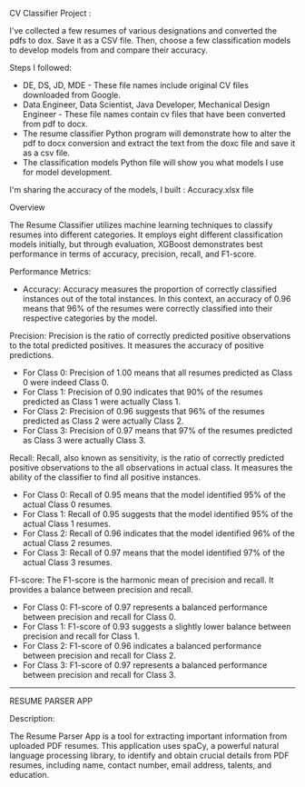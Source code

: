 CV Classifier Project :

I've collected a few resumes of various designations and converted the pdfs to dox. Save it as a CSV file. Then, choose a few classification models to develop models from and compare their accuracy.

Steps I followed:
- DE, DS, JD, MDE - These file names include original CV files downloaded from Google.
- Data Engineer, Data Scientist, Java Developer, Mechanical Design Engineer - These file names contain cv files that have been converted from pdf to docx.
- The resume classifier Python program will demonstrate how to alter the pdf to docx conversion and extract the text from the doxc file and save it as a csv file.
- The classification models Python file will show you what models I use for model development.
 
I'm sharing the accuracy of the models, I built : Accuracy.xlsx file

Overview

The Resume Classifier utilizes machine learning techniques to classify resumes into different categories. It employs eight different classification models initially, but through evaluation, XGBoost demonstrates best performance in terms of accuracy, precision, recall, and F1-score.

Performance Metrics:

-  Accuracy: Accuracy measures the proportion of correctly classified instances out of the total instances. In this context, an accuracy of 0.96 means that 96% of the resumes were correctly classified into their respective categories by the model.
  
Precision: Precision is the ratio of correctly predicted positive observations to the total predicted positives. It measures the accuracy of positive predictions.

-  For Class 0: Precision of 1.00 means that all resumes predicted as Class 0 were indeed Class 0.
-  For Class 1: Precision of 0.90 indicates that 90% of the resumes predicted as Class 1 were actually Class 1.
-  For Class 2: Precision of 0.96 suggests that 96% of the resumes predicted as Class 2 were actually Class 2.
-  For Class 3: Precision of 0.97 means that 97% of the resumes predicted as Class 3 were actually Class 3.

Recall: Recall, also known as sensitivity, is the ratio of correctly predicted positive observations to the all observations in actual class. It measures the ability of the classifier to find all positive instances.

-  For Class 0: Recall of 0.95 means that the model identified 95% of the actual Class 0 resumes.
-  For Class 1: Recall of 0.95 suggests that the model identified 95% of the actual Class 1 resumes.
-  For Class 2: Recall of 0.96 indicates that the model identified 96% of the actual Class 2 resumes.
-  For Class 3: Recall of 0.97 means that the model identified 97% of the actual Class 3 resumes.

F1-score: The F1-score is the harmonic mean of precision and recall. It provides a balance between precision and recall. 

- For Class 0: F1-score of 0.97 represents a balanced performance between precision and recall for Class 0.
- For Class 1: F1-score of 0.93 suggests a slightly lower balance between precision and recall for Class 1.
- For Class 2: F1-score of 0.96 indicates a balanced performance between precision and recall for Class 2.
- For Class 3: F1-score of 0.97 represents a balanced performance between precision and recall for Class 3.

--------------------------------------------------------------------------------------------------------------------------------
RESUME PARSER APP 

Description:

The Resume Parser App is a tool for extracting important information from uploaded PDF resumes. This application uses spaCy, a powerful natural language processing library, 
to identify and obtain crucial details from PDF resumes, including name, contact number, email address, talents, and education.


